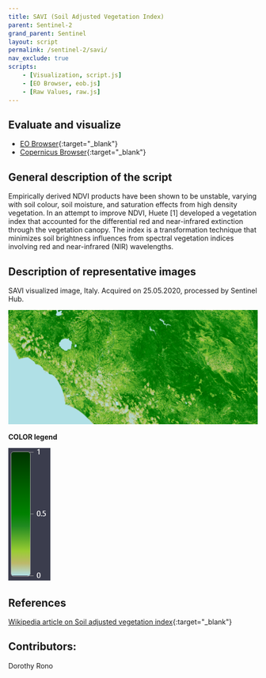 ```yaml
---
title: SAVI (Soil Adjusted Vegetation Index)
parent: Sentinel-2
grand_parent: Sentinel
layout: script
permalink: /sentinel-2/savi/
nav_exclude: true
scripts:
    - [Visualization, script.js]
    - [EO Browser, eob.js]
    - [Raw Values, raw.js]
---
```



## Evaluate and visualize
 - [EO Browser](https://sentinelshare.page.link/LRqv){:target="_blank"}
 - [Copernicus Browser](https://link.dataspace.copernicus.eu/4rc){:target="_blank"}

## General description of the script

Empirically derived NDVI products have been shown to be unstable, varying with soil colour, soil moisture, and saturation effects from high density vegetation. In an attempt to improve NDVI, Huete [1] developed a vegetation index that accounted for the differential red and near-infrared extinction through the vegetation canopy. The index is a transformation technique that minimizes soil brightness influences from spectral vegetation indices involving red and near-infrared (NIR) wavelengths.

## Description of representative images

SAVI visualized image, Italy. Acquired on 25.05.2020, processed by Sentinel Hub. 

![SAVI](fig/fig1.png)

**COLOR legend**

![legend](fig/legend.png)


## References

[Wikipedia article on Soil adjusted vegetation index](https://en.wikipedia.org/wiki/Soil-adjusted_vegetation_index){:target="_blank"}

## Contributors:

Dorothy Rono
